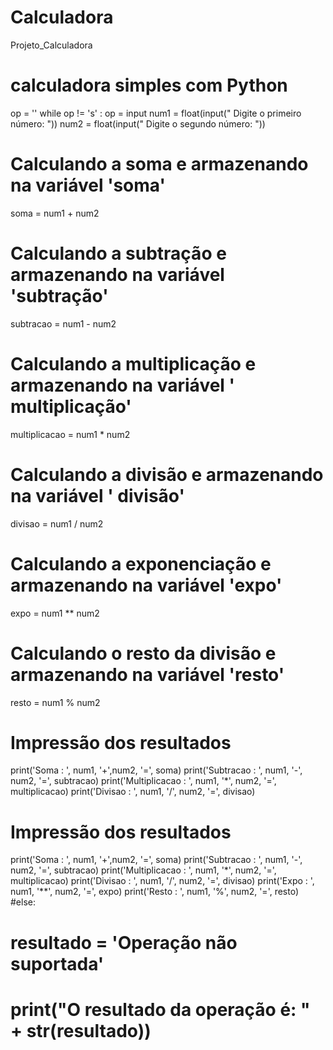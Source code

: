 # Calculadora
 Projeto_Calculadora
# calculadora simples com Python
op = ''
while op != 's' :
op =  input
num1 = float(input(" Digite o primeiro número: "))
num2 = float(input(" Digite o segundo número: "))

# Calculando a soma e armazenando na variável 'soma'
soma =  num1 + num2

# Calculando a subtração e armazenando na variável 'subtração'
subtracao = num1 - num2

# Calculando a multiplicação e armazenando na variável ' multiplicação'
multiplicacao = num1 * num2

# Calculando a divisão e armazenando na variável ' divisão'
divisao = num1 / num2

# Calculando a exponenciação e armazenando na variável 'expo'
expo = num1 ** num2

# Calculando o resto da divisão e armazenando na variável 'resto'
resto = num1 % num2
# Impressão dos resultados
print('Soma :                ', num1, '+',num2, '=', soma)
print('Subtracao :           ', num1, '-', num2, '=', subtracao)
print('Multiplicacao :       ', num1, '*', num2, '=', multiplicacao)
print('Divisao :             ', num1, '/', num2, '=', divisao)
# Impressão dos resultados
print('Soma :                ', num1, '+',num2, '=', soma)
print('Subtracao :           ', num1, '-', num2, '=', subtracao)
print('Multiplicacao :       ', num1, '*', num2, '=', multiplicacao)
print('Divisao :             ', num1, '/', num2, '=', divisao)
print('Expo :                ', num1, '**', num2, '=', expo)
print('Resto :               ', num1, '%', num2, '=', resto)
#else:
#  resultado = 'Operação não suportada'
#  print("O resultado da operação é: " + str(resultado))

